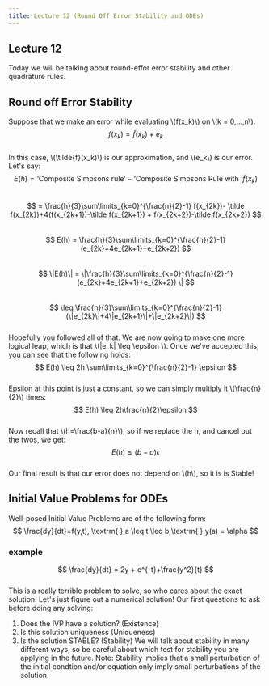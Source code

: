 ```yaml
---
title: Lecture 12 (Round Off Error Stability and ODEs)
---
```

## Lecture 12
Today we will be talking about round-effor error stability and other quadrature rules.
## Round off Error Stability
Suppose that we make an error while evaluating \\(f(x_k)\\) on \\(k = 0,...,n\\).  
$$
f(x_k) = {\tilde{f}}(x_k) + e_k
$$  
In this case, \\(\tilde{f}(x_k)\\) is our approximation, and \\(e_k\\) is our error. Let's say:  
$$
E(h) = \textrm{`Composite Simpsons rule'} - \textrm{`Composite Simpsons Rule with '} \tilde f(x_k)
$$  
$$
= \frac{h}{3}\sum\limits_{k=0}^{\frac{n}{2}-1} f(x_{2k})- \tilde f(x_{2k})+4(f(x_{2k+1})-\tilde f(x_{2k+1}) + f(x_{2k+2})-\tilde f(x_{2k+2})
$$  
$$
E(h) = \frac{h}{3}\sum\limits_{k=0}^{\frac{n}{2}-1}(e_{2k}+4e_{2k+1}+e_{2k+2})
$$  
$$
\|E(h)\| = \|\frac{h}{3}\sum\limits_{k=0}^{\frac{n}{2}-1}(e_{2k}+4e_{2k+1}+e_{2k+2}) \|
$$  
$$
\leq \frac{h}{3}\sum\limits_{k=0}^{\frac{n}{2}-1}(\|e_{2k}\|+4\|e_{2k+1}\|+\|e_{2k+2}\|)
$$  
Hopefully you followed all of that. We are now going to make one more logical leap, which is that \\(\|e_k\| \leq \epsilon \\). Once we've accepted this, you can see that the following holds:  
$$
E(h) \leq 2h \sum\limits_{k=0}^{\frac{n}{2}-1} \epsilon
$$  
Epsilon at this point is just a constant, so we can simply multiply it \\(\frac{n}{2}\\) times:  
$$
E(h) \leq 2h\frac{n}{2}\epsilon
$$  
Now recall that \\(h=\frac{b-a}{n}\\), so if we replace the h, and cancel out the twos, we get:  
$$
E(h) \leq (b-a)\epsilon
$$  
Our final result is that our error does not depend on \\(h\\), so it is is Stable! 
## Initial Value Problems for ODEs
Well-posed Initial Value Problems are of the following form:  
$$
\frac{dy}{dt}=f(y,t), \textrm{ } a \leq t \leq b,\textrm{ } y(a) = \alpha
$$  
### example
$$
\frac{dy}{dt} = 2y + e^{-t}+\frac{y^2}{t}
$$  
This is a really terrible problem to solve, so who cares about the exact solution. Let's just figure out a numerical solution! 
Our first questions to ask before doing any solving:  
1. Does the IVP have a solution? (Existence)
2. Is this solution uniqueness (Uniqueness)
3. Is the solution STABLE? (Stability)
We will talk about stability in many different ways, so be careful about which test for stability you are applying in the future. Note: Stability implies that a small perturbation of the initial condtion and/or equation only imply small perturbations of the solution. 
